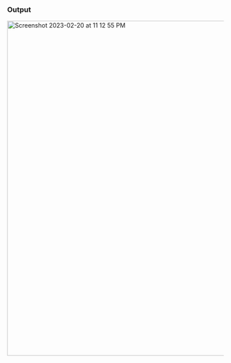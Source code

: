 ### Output
<img width="778" alt="Screenshot 2023-02-20 at 11 12 55 PM" src="https://user-images.githubusercontent.com/103292964/220253916-c71666ee-b1f3-4281-a8ed-be7fd9102b3e.png">

